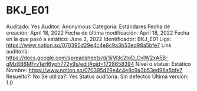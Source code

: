 # BKJ_E01

Auditado: Yes
Auditor: Anonymous
Categoría: Estándares
Fecha de creación: April 18, 2022
Fecha de última modificación: April 18, 2022
Fecha en la que pasó a estático: June 2, 2022
Identificador: BKJ_E01
Liga: https://www.notion.so/070395d29e4c4e8c9a3b53ed98a5bfe7 
Link auditoría: https://docs.google.com/spreadsheets/d/1ijM3c2toD_CvIW2xA5B-gMz8B6MFrv1eH6yph772y9s/edit#gid=1728658394
Nivel o status: Estático
Nombre: https://www.notion.so/070395d29e4c4e8c9a3b53ed98a5bfe7 
Resuelto?: No
Se utiliza?: Yes
Status auditoría: Sin defectos
Última versión: 1.0